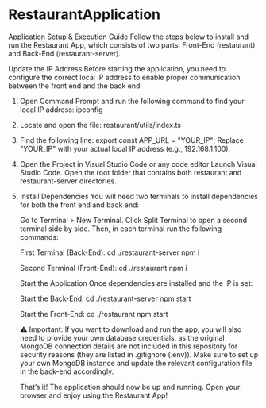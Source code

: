 # RestaurantApplication

Application Setup & Execution Guide Follow the steps below to install and run the Restaurant App, which consists of two parts: Front-End (restaurant) and Back-End (restaurant-server).

Update the IP Address Before starting the application, you need to configure the correct local IP address to enable proper communication between the front end and the back end:

1. Open Command Prompt and run the following command to find your local IP address: ipconfig
2. Locate and open the file: restaurant/utils/index.ts

3. Find the following line: export const APP_URL = "YOUR_IP"; Replace "YOUR_IP" with your actual local IP address (e.g., 192.168.1.100).

4. Open the Project in Visual Studio Code or any code editor Launch Visual Studio Code. Open the root folder that contains both restaurant and restaurant-server directories.

5. Install Dependencies You will need two terminals to install dependencies for both the front end and back end:

   Go to Terminal > New Terminal. Click Split Terminal to open a second terminal side by side. Then, in each terminal run the following commands:

   First Terminal (Back-End): cd ./restaurant-server npm i

   Second Terminal (Front-End): cd ./restaurant npm i

   Start the Application Once dependencies are installed and the IP is set:

   Start the Back-End: cd ./restaurant-server npm start

   Start the Front-End: cd ./restaurant npm start

   ⚠️ Important:
   If you want to download and run the app, you will also need to provide your own database credentials, as the original MongoDB connection details are not included in this repository for security reasons (they are listed in .gitignore (.env)).
   Make sure to set up your own MongoDB instance and update the relevant configuration file in the back-end accordingly.

   That’s it! The application should now be up and running. Open your browser and enjoy using the Restaurant App!
